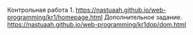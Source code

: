 Контрольная работа 1.
https://nastuaah.github.io/web-programming/kr1/homepage.html
Дополнительное задание.
https://nastuaah.github.io/web-programming/kr1dop/dom.html
